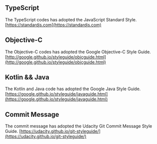## TypeScript
The TypeScript codes has adopted the JavaScript Standard Style. [https://standardjs.com](https://standardjs.com)

## Objective-C
The Objective-C codes has adopted the Google Objective-C Style Guide.
[http://google.github.io/styleguide/objcguide.html](http://google.github.io/styleguide/objcguide.html)

## Kotlin && Java
The Kotlin and Java code has adopted the Google Java Style Guide.
[https://google.github.io/styleguide/javaguide.html](https://google.github.io/styleguide/javaguide.html)

## Commit Message
The commit message has adopted the Udacity Git Commit Message Style Guide.
[https://udacity.github.io/git-styleguide/](https://udacity.github.io/git-styleguide/)